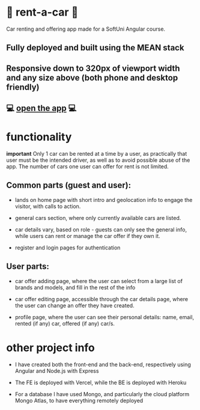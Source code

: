 # 🚗 <strong>rent-a-car</strong> 🚗

Car renting and offering app made for a SoftUni Angular course.

## Fully deployed and built using the MEAN stack

## Responsive down to 320px of viewport width and any size above (both phone and desktop friendly)

## 💻 [open the app](https://rent-a-car-eta.vercel.app/) 💻

# <strong>functionality</strong>

**important**
Only 1 car can be rented at a time by a user, as practically that user must be the intended driver, as well as to avoid possible abuse of the app.
The number of cars one user can offer for rent is not limited.

## Common parts (guest and user):

- lands on home page with short intro and geolocation info to engage the visitor, with calls to action.

- general cars section, where only currently available cars are listed.

- car details vary, based on role - guests can only see the general info, while users can rent or manage the car offer if they own it.

- register and login pages for authentication

## User parts:

- car offer adding page, where the user can select from a large list of brands and models, and fill in the rest of the info

- car offer editing page, accessible through the car details page, where the user can change an offer they have created.

- profile page, where the user can see their personal details: name, email, rented (if any) car, offered (if any) car/s.

# other project info

- I have created both the front-end and the back-end, respectively using Angular and Node.js with Express

- The FE is deployed with Vercel, while the BE is deployed with Heroku

- For a database I have used Mongo, and particularly the cloud platform Mongo Atlas, to have everything remotely deployed

